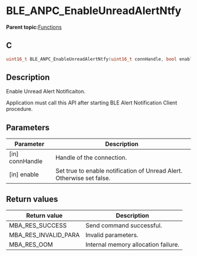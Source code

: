 # BLE\_ANPC\_EnableUnreadAlertNtfy

**Parent topic:**[Functions](GUID-5028AA06-788A-4B7E-B273-018FF2507CA1.md)

## C

```c
uint16_t BLE_ANPC_EnableUnreadAlertNtfy(uint16_t connHandle, bool enable);
```

## Description

Enable Unread Alert Notificaiton.

Application must call this API after starting BLE Alert Notification Client procedure.

## Parameters

|Parameter|Description|
|---------|-----------|
|\[in\] connHandle|Handle of the connection.|
|\[in\] enable|Set true to enable notification of Unread Alert. Otherwise set false.|

## Return values

|Return value|Description|
|------------|-----------|
|MBA\_RES\_SUCCESS|Send command successful.|
|MBA\_RES\_INVALID\_PARA|Invalid parameters.|
|MBA\_RES\_OOM|Internal memory allocation failure.|

